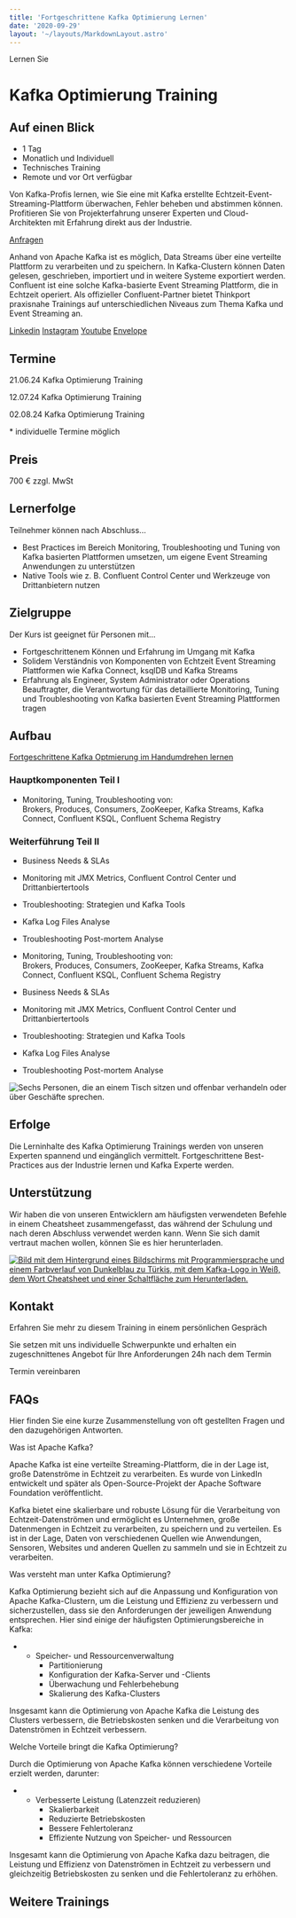 ```yaml
---
title: 'Fortgeschrittene Kafka Optimierung Lernen'
date: '2020-09-29'
layout: '~/layouts/MarkdownLayout.astro'
---
```


Lernen Sie

# Kafka Optimierung Training

## Auf einen Blick

* 1 Tag
* Monatlich und Individuell
* Technisches Training
* Remote und vor Ort verfügbar

Von Kafka-Profis lernen, wie Sie eine mit Kafka erstellte Echtzeit-Event-Streaming-Plattform überwachen, Fehler beheben und abstimmen können. Profitieren Sie von Projekterfahrung unserer Experten und Cloud-Architekten mit Erfahrung direkt aus der Industrie.

[Anfragen](#sec1)

Anhand von Apache Kafka ist es möglich, Data Streams über eine verteilte Plattform zu verarbeiten und zu speichern. In Kafka-Clustern können Daten gelesen, geschrieben, importiert und in weitere Systeme exportiert werden. Confluent ist eine solche Kafka-basierte Event Streaming Plattform, die in Echtzeit operiert. Als offizieller Confluent-Partner bietet Thinkport praxisnahe Trainings auf unterschiedlichen Niveaus zum Thema Kafka und Event Streaming an.

[](#linksection)[Linkedin](https://www.linkedin.com/company/11759873) [Instagram](https://www.instagram.com/thinkport/) [Youtube](https://www.youtube.com/channel/UCnke3WYRT6bxuMK2t4jw2qQ) [Envelope](mailto:tdrechsel@thinkport.digital)

## Termine

21.06.24 Kafka Optimierung Training

12.07.24 Kafka Optimierung Training

02.08.24 Kafka Optimierung Training

\* individuelle Termine möglich

## Preis

700 € zzgl. MwSt

## Lernerfolge

Teilnehmer können nach Abschluss...

* Best Practices im Bereich Monitoring, Troubleshooting und Tuning von Kafka basierten Plattformen umsetzen, um eigene Event Streaming Anwendungen zu unterstützen
* Native Tools wie z. B. Confluent Control Center und Werkzeuge von Drittanbietern nutzen

## Zielgruppe

Der Kurs ist geeignet für Personen mit...

* Fortgeschrittenem Können und Erfahrung im Umgang mit Kafka
* Solidem Verständnis von Komponenten von Echtzeit Event Streaming Plattformen wie Kafka Connect, ksqlDB und Kafka Streams
* Erfahrung als Engineer, System Administrator oder Operations Beauftragter, die Verantwortung für das detaillierte Monitoring, Tuning und Troubleshooting von Kafka basierten Event Streaming Plattformen tragen

## Aufbau

[Fortgeschrittene Kafka Optmierung im Handumdrehen lernen](https://www.hashicorp.com/)

### Hauptkomponenten Teil I

* Monitoring, Tuning, Troubleshooting von:  
   Brokers, Produces, Consumers, ZooKeeper, Kafka Streams, Kafka Connect, Confluent KSQL, Confluent Schema Registry

### Weiterführung Teil II

* Business Needs & SLAs
* Monitoring mit JMX Metrics, Confluent Control Center und Drittanbiertertools
* Troubleshooting: Strategien und Kafka Tools
* Kafka Log Files Analyse
* Troubleshooting Post-mortem Analyse

* Monitoring, Tuning, Troubleshooting von:  
   Brokers, Produces, Consumers, ZooKeeper, Kafka Streams, Kafka Connect, Confluent KSQL, Confluent Schema Registry

* Business Needs & SLAs
* Monitoring mit JMX Metrics, Confluent Control Center und Drittanbiertertools
* Troubleshooting: Strategien und Kafka Tools
* Kafka Log Files Analyse
* Troubleshooting Post-mortem Analyse

![Sechs Personen, die an einem Tisch sitzen und offenbar verhandeln oder über Geschäfte sprechen.](images/DSC01530-1024x683.jpg)

## Erfolge

Die Lerninhalte des Kafka Optimierung Trainings werden von unseren Experten spannend und eingänglich vermittelt. Fortgeschrittene Best-Practices aus der Industrie lernen und Kafka Experte werden.

## Unterstützung

Wir haben die von unseren Entwicklern am häufigsten verwendeten Befehle in einem Cheatsheet zusammengefasst, das während der Schulung und nach deren Abschluss verwendet werden kann. Wenn Sie sich damit vertraut machen wollen, können Sie es hier herunterladen.

[![Bild mit dem Hintergrund eines Bildschirms mit Programmiersprache und einem Farbverlauf von Dunkelblau zu Türkis, mit dem Kafka-Logo in Weiß, dem Wort Cheatsheet und einer Schaltfläche zum Herunterladen.](images/kafka-1024x683.png)](https://thinkport.digital/wp-content/uploads/2023/11/Kafka_Cheatsheet.pdf)

## Kontakt

Erfahren Sie mehr zu diesem Training in einem persönlichen Gespräch

Sie setzen mit uns individuelle Schwerpunkte und erhalten ein zugeschnittenes Angebot für Ihre Anforderungen 24h nach dem Termin

Termin vereinbaren

## FAQs

Hier finden Sie eine kurze Zusammenstellung von oft gestellten Fragen und den dazugehörigen Antworten.

Was ist Apache Kafka?

Apache Kafka ist eine verteilte Streaming-Plattform, die in der Lage ist, große Datenströme in Echtzeit zu verarbeiten. Es wurde von LinkedIn entwickelt und später als Open-Source-Projekt der Apache Software Foundation veröffentlicht.

Kafka bietet eine skalierbare und robuste Lösung für die Verarbeitung von Echtzeit-Datenströmen und ermöglicht es Unternehmen, große Datenmengen in Echtzeit zu verarbeiten, zu speichern und zu verteilen. Es ist in der Lage, Daten von verschiedenen Quellen wie Anwendungen, Sensoren, Websites und anderen Quellen zu sammeln und sie in Echtzeit zu verarbeiten.

Was versteht man unter Kafka Optimierung?

Kafka Optimierung bezieht sich auf die Anpassung und Konfiguration von Apache Kafka-Clustern, um die Leistung und Effizienz zu verbessern und sicherzustellen, dass sie den Anforderungen der jeweiligen Anwendung entsprechen. Hier sind einige der häufigsten Optimierungsbereiche in Kafka:

* - Speicher- und Ressourcenverwaltung
    - Partitionierung
    - Konfiguration der Kafka-Server und -Clients
    - Überwachung und Fehlerbehebung
    - Skalierung des Kafka-Clusters

Insgesamt kann die Optimierung von Apache Kafka die Leistung des Clusters verbessern, die Betriebskosten senken und die Verarbeitung von Datenströmen in Echtzeit verbessern.

Welche Vorteile bringt die Kafka Optimierung?

Durch die Optimierung von Apache Kafka können verschiedene Vorteile erzielt werden, darunter:

* - Verbesserte Leistung (Latenzzeit reduzieren)
    - Skalierbarkeit
    - Reduzierte Betriebskosten
    - Bessere Fehlertoleranz
    - Effiziente Nutzung von Speicher- und Ressourcen

Insgesamt kann die Optimierung von Apache Kafka dazu beitragen, die Leistung und Effizienz von Datenströmen in Echtzeit zu verbessern und gleichzeitig Betriebskosten zu senken und die Fehlertoleranz zu erhöhen.

## Weitere Trainings
